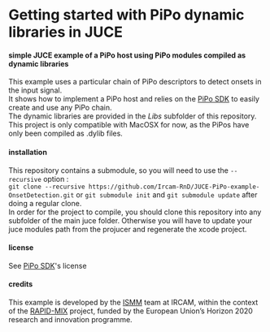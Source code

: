 # Getting started with PiPo dynamic libraries in JUCE

#### simple JUCE example of a PiPo host using PiPo modules compiled as dynamic libraries

This example uses a particular chain of PiPo descriptors to detect onsets in the input signal.  
It shows how to implement a PiPo host and relies on the [PiPo SDK](http://github.com/Ircam-RnD/pipo-sdk)
to easily create and use any PiPo chain.  
The dynamic libraries are provided in the *Libs* subfolder of this repository.  
This project is only compatible with MacOSX for now, as the PiPos have only been compiled as .dylib files.

#### installation

This repository contains a submodule, so you will need to use the `--recursive` option :  
`git clone --recursive https://github.com/Ircam-RnD/JUCE-PiPo-example-OnsetDetection.git`
or `git submodule init` and `git submodule update` after doing a regular clone.  
In order for the project to compile, you should clone this repository into any
subfolder of the main juce folder. Otherwise you will have to update your juce modules
path from the projucer and regenerate the xcode project.

#### license

See [PiPo SDK](http://github.com/Ircam-RnD/pipo-sdk)'s license

#### credits

This example is developed by the [ISMM](http://ismm.ircam.fr/) team at IRCAM,
within the context of the [RAPID-MIX](http://rapidmix.goldsmithsdigital.com/)
project, funded by the European Union’s Horizon 2020 research and innovation programme.  
